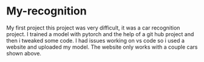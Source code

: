 # My-recognition
My first project
this project was very difficult, it was a car recognition project. I trained a model with pytorch and the help of a git hub project and then i tweaked some code. I had issues working on vs code so i used a website and uploaded my model. The website only works with a couple cars shown above.
